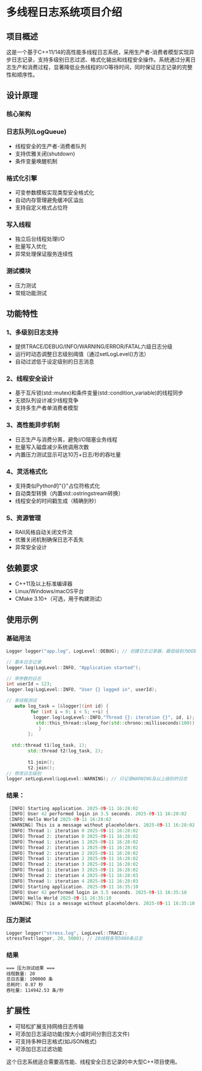 # 多线程日志系统项目介绍

## 项目概述

这是一个基于C++11/14的高性能多线程日志系统，采用生产者-消费者模型实现异步日志记录，支持多级别日志过滤、格式化输出和线程安全操作。系统通过分离日志生产和消费过程，显著降低业务线程的I/O等待时间，同时保证日志记录的完整性和顺序性。
## 设计原理
### 核心架构
### 日志队列(LogQueue)

- 线程安全的生产者-消费者队列
- 支持优雅关闭(shutdown)
- 条件变量唤醒机制
### 格式化引擎
- 可变参数模板实现类型安全格式化
- 自动内存管理避免缓冲区溢出
- 支持自定义格式占位符
### 写入线程
- 独立后台线程处理I/O
- 批量写入优化
- 异常处理保证服务连续性
### 测试模块
- 压力测试
- 常规功能测试
  
## 功能特性

### 1、多级别日志支持

- 提供TRACE/DEBUG/INFO/WARNING/ERROR/FATAL六级日志分级
- 运行时动态调整日志级别阈值（通过setLogLevel()方法）
- 自动过滤低于设定级别的日志消息

### 2、线程安全设计

- 基于互斥锁(std::mutex)和条件变量(std::condition_variable)的线程同步
- 无锁队列设计减少线程竞争
- 支持多生产者单消费者模型

### 3、高性能异步机制

- 日志生产与消费分离，避免I/O阻塞业务线程
- 批量写入磁盘减少系统调用次数
- 内置压力测试显示可达10万+日志/秒的吞吐量

### 4、灵活格式化

- 支持类似Python的"{}"占位符格式化
- 自动类型转换（内置std::ostringstream转换）
- 线程安全的时间戳生成（精确到秒）

### 5、资源管理

- RAII风格自动关闭文件流
- 优雅关闭机制确保日志不丢失
- 异常安全设计

## 依赖要求
- C++11及以上标准编译器
- Linux/Windows/macOS平台
- CMake 3.10+（可选，用于构建测试）
  
## 使用示例
### 基础用法
```cpp
Logger logger("app.log", LogLevel::DEBUG); // 创建日志记录器，最低级别为DEBUG

// 基本日志记录
logger.log(LogLevel::INFO, "Application started");

// 带参数的日志
int userId = 123;
logger.log(LogLevel::INFO, "User {} logged in", userId);

// 多线程测试
   auto log_task = [&logger](int id) {
         for (int i = 0; i < 5; ++i) {
          logger.log(LogLevel::INFO,"Thread {}: iteration {}", id, i);
           std::this_thread::sleep_for(std::chrono::milliseconds(100));
            }
        };
        
  std::thread t1(log_task, 1);
        std::thread t2(log_task, 2);
        
        t1.join();
        t2.join();
// 修改日志级别
logger.setLogLevel(LogLevel::WARNING); // 只记录WARNING及以上级别的日志

```

### 结果：

```cpp
 [INFO] Starting application. 2025-09-11 16:28:02
 [INFO] User 42 performed login in 3.5 seconds. 2025-09-11 16:28:02
 [INFO] Hello World 2025-09-11 16:28:02
 [WARNING] This is a message without placeholders. 2025-09-11 16:28:02
 [INFO] Thread 1: iteration 0 2025-09-11 16:28:02
 [INFO] Thread 2: iteration 0 2025-09-11 16:28:02
 [INFO] Thread 1: iteration 1 2025-09-11 16:28:02
 [INFO] Thread 2: iteration 1 2025-09-11 16:28:02
 [INFO] Thread 2: iteration 2 2025-09-11 16:28:02
 [INFO] Thread 1: iteration 2 2025-09-11 16:28:02
 [INFO] Thread 2: iteration 3 2025-09-11 16:28:02
 [INFO] Thread 1: iteration 3 2025-09-11 16:28:02
 [INFO] Thread 2: iteration 4 2025-09-11 16:28:03
 [INFO] Thread 1: iteration 4 2025-09-11 16:28:03
 [INFO] Starting application. 2025-09-11 16:35:10
 [INFO] User 42 performed login in 3.5 seconds. 2025-09-11 16:35:10
 [INFO] Hello World 2025-09-11 16:35:10
 [WARNING] This is a message without placeholders. 2025-09-11 16:35:10
```
### 压力测试
```cpp
Logger logger("stress.log", LogLevel::TRACE);
stressTest(logger, 20, 5000); // 20线程各写5000条日志

```
### 结果
```bash
=== 压力测试结果 ===
线程数量: 20
总日志量: 100000 条
总耗时: 0.87 秒
吞吐量: 114942.53 条/秒

```
## 扩展性

- 可轻松扩展支持网络日志传输
- 可添加日志滚动功能(按大小或时间分割日志文件)
- 可支持多种日志格式(如JSON格式)
- 可添加日志过滤功能

这个日志系统适合需要高性能、线程安全日志记录的中大型C++项目使用。
